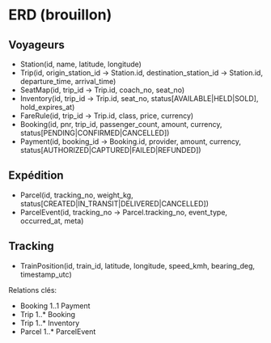 # ERD (brouillon)

## Voyageurs
- Station(id, name, latitude, longitude)
- Trip(id, origin_station_id -> Station.id, destination_station_id -> Station.id, departure_time, arrival_time)
- SeatMap(id, trip_id -> Trip.id, coach_no, seat_no)
- Inventory(id, trip_id -> Trip.id, seat_no, status[AVAILABLE|HELD|SOLD], hold_expires_at)
- FareRule(id, trip_id -> Trip.id, class, price, currency)
- Booking(id, pnr, trip_id, passenger_count, amount, currency, status[PENDING|CONFIRMED|CANCELLED])
- Payment(id, booking_id -> Booking.id, provider, amount, currency, status[AUTHORIZED|CAPTURED|FAILED|REFUNDED])

## Expédition
- Parcel(id, tracking_no, weight_kg, status[CREATED|IN_TRANSIT|DELIVERED|CANCELLED])
- ParcelEvent(id, tracking_no -> Parcel.tracking_no, event_type, occurred_at, meta)

## Tracking
- TrainPosition(id, train_id, latitude, longitude, speed_kmh, bearing_deg, timestamp_utc)

Relations clés:
- Booking 1..1 Payment
- Trip 1..* Booking
- Trip 1..* Inventory
- Parcel 1..* ParcelEvent
